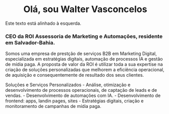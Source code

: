 <h1 align="center">Olá, sou Walter Vasconcelos</h1> <p align="left">Este texto está alinhado à esquerda.</p>

<h3 align="left">CEO da ROI Assessoria de Marketing e Automações, residente em Salvador-Bahia.</h3>
<p align=""left">Somos uma empresa de prestção de serviços B2B em Marketing Digital, especializada em estratégias digitais, automação de processos IA e gestão de mídia paga. 
 A proposta de valor da ROI é utilizar toda a sua expertise na criação de soluções personalizadas que melhorem a eficiência operacional, de aquisição e consequentemente de resultado dos seus clientes.</p>
<p align="left">Soluções e Serviços Personalizados
- Análise, otimização e desenvolvimento de processos operacionais, de captação de leads e de vendas.
- Desenvolvimento de automações com IA.
- Desenvolvimento de frontend: apps, landin pages, sites
- Estratégias digitais, criação e monitoramento de campanhas de mídia paga.</p>
 

